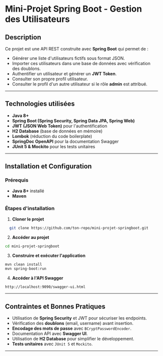 # Mini-Projet Spring Boot - Gestion des Utilisateurs

## Description
Ce projet est une API REST construite avec **Spring Boot** qui permet de :
- Générer une liste d'utilisateurs fictifs sous format JSON.
- Importer ces utilisateurs dans une base de données avec vérification des doublons.
- Authentifier un utilisateur et générer un **JWT Token**.
- Consulter son propre profil utilisateur.
- Consulter le profil d'un autre utilisateur si le rôle **admin** est attribué.

---

## Technologies utilisées
- **Java 8+**
- **Spring Boot (Spring Security, Spring Data JPA, Spring Web)**
- **JWT (JSON Web Token)** pour l'authentification
- **H2 Database** (base de données en mémoire)
- **Lombok** (réduction du code boilerplate)
- **SpringDoc OpenAPI** pour la documentation Swagger
- **JUnit 5 & Mockito** pour les tests unitaires

---

## Installation et Configuration

### Prérequis
- **Java 8+** installé
- **Maven**

### Étapes d'installation
1. **Cloner le projet**
```bash
  git clone https://github.com/ton-repo/mini-projet-springboot.git
```
2. **Accéder au projet**
```bash
cd mini-projet-springboot
```
3. **Construire et exécuter l'application**
```bash ou importer le projet s
mvn clean install
mvn spring-boot:run
```
4. **Accéder à l'API Swagger**
```
http://localhost:9090/swagger-ui.html
```

---

## Contraintes et Bonnes Pratiques
- Utilisation de **Spring Security** et JWT pour sécuriser les endpoints.
- Vérification des **doublons** (email, username) avant insertion.
- **Encodage des mots de passe** avec `BCryptPasswordEncoder`.
- Documentation API avec **Swagger UI**.
- Utilisation de **H2 Database** pour simplifier le développement.
- **Tests unitaires** avec `JUnit 5` et `Mockito`.

---
